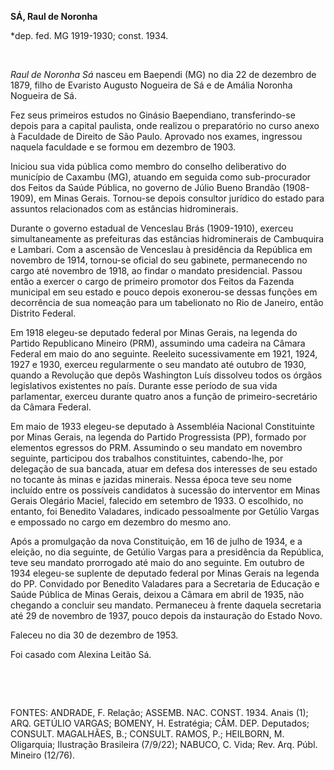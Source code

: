 **SÁ, Raul de Noronha**

\*dep. fed. MG 1919-1930; const. 1934.

 

*Raul de Noronha Sá* nasceu em Baependi (MG) no dia 22 de dezembro de
1879, filho de Evaristo Augusto Nogueira de Sá e de Amália Noronha
Nogueira de Sá.

Fez seus primeiros estudos no Ginásio Baependiano, transferindo-se
depois para a capital paulista, onde realizou o preparatório no curso
anexo à Faculdade de Direito de São Paulo. Aprovado nos exames,
ingressou naquela faculdade e se formou em dezembro de 1903.

Iniciou sua vida pública como membro do conselho deliberativo do
município de Caxambu (MG), atuando em seguida como sub-procurador dos
Feitos da Saúde Pública, no governo de Júlio Bueno Brandão (1908-1909),
em Minas Gerais. Tornou-se depois consultor jurídico do estado para
assuntos relacionados com as estâncias hidrominerais.

Durante o governo estadual de Venceslau Brás (1909-1910), exerceu
simultaneamente as prefeituras das estâncias hidrominerais de Cambuquira
e Lambari. Com a ascensão de Venceslau à presidência da República em
novembro de 1914, tornou-se oficial do seu gabinete, permanecendo no
cargo até novembro de 1918, ao findar o mandato presidencial. Passou
então a exercer o cargo de primeiro promotor dos Feitos da Fazenda
municipal em seu estado e pouco depois exonerou-se dessas funções em
decorrência de sua nomeação para um tabelionato no Rio de Janeiro, então
Distrito Federal.

Em 1918 elegeu-se deputado federal por Minas Gerais, na legenda do
Partido Republicano Mineiro (PRM), assumindo uma cadeira na Câmara
Federal em maio do ano seguinte. Reeleito sucessivamente em 1921, 1924,
1927 e 1930, exerceu regularmente o seu mandato até outubro de 1930,
quando a Revolução que depôs Washington Luís dissolveu todos os órgãos
legislativos existentes no país. Durante esse período de sua vida
parlamentar, exerceu durante quatro anos a função de primeiro-secretário
da Câmara Federal.

Em maio de 1933 elegeu-se deputado à Assembléia Nacional Constituinte
por Minas Gerais, na legenda do Partido Progressista (PP), formado por
elementos egressos do PRM. Assumindo o seu mandato em novembro seguinte,
participou dos trabalhos constituintes, cabendo-lhe, por delegação de
sua bancada, atuar em defesa dos interesses de seu estado no tocante às
minas e jazidas minerais. Nessa época teve seu nome incluído entre os
possíveis candidatos à sucessão do interventor em Minas Gerais Olegário
Maciel, falecido em setembro de 1933. O escolhido, no entanto, foi
Benedito Valadares, indicado pessoalmente por Getúlio Vargas e empossado
no cargo em dezembro do mesmo ano.

Após a promulgação da nova Constituição, em 16 de julho de 1934, e a
eleição, no dia seguinte, de Getúlio Vargas para a presidência da
República, teve seu mandato prorrogado até maio do ano seguinte. Em
outubro de 1934 elegeu-se suplente de deputado federal por Minas Gerais
na legenda do PP. Convidado por Benedito Valadares para a Secretaria de
Educação e Saúde Pública de Minas Gerais, deixou a Câmara em abril de
1935, não chegando a concluir seu mandato. Permaneceu à frente daquela
secretaria até 29 de novembro de 1937, pouco depois da instauração do
Estado Novo.

Faleceu no dia 30 de dezembro de 1953.

Foi casado com Alexina Leitão Sá.

 

 

FONTES: ANDRADE, F. Relação; ASSEMB. NAC. CONST. 1934. Anais (1); ARQ.
GETÚLIO VARGAS; BOMENY, H. Estratégia; CÂM. DEP. Deputados; CONSULT.
MAGALHÃES, B.; CONSULT. RAMOS, P.; HEILBORN, M. Oligarquia; Ilustração
Brasileira (7/9/22); NABUCO, C. Vida; Rev. Arq. Públ. Mineiro (12/76).

 
